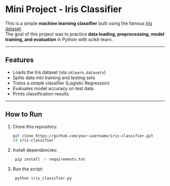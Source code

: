 # Mini Project - Iris Classifier

This is a simple **machine learning classifier** built using the famous [Iris dataset](https://archive.ics.uci.edu/dataset/53/iris).  
The goal of this project was to practice **data loading, preprocessing, model training, and evaluation** in Python with scikit-learn.

---

## Features
- Loads the Iris dataset (via `sklearn.datasets`)
- Splits data into training and testing sets
- Trains a simple classifier (Logistic Regression)
- Evaluates model accuracy on test data
- Prints classification results

---

## How to Run
1. Clone this repository:
   ```bash
   git clone https://github.com/your-username/iris-classifier.git
   cd iris-classifier

2. Install dependencies:
    ```bash
     pip install -r requirements.txt

3. Run the script:
    ```bash
     python iris_classifier.py
